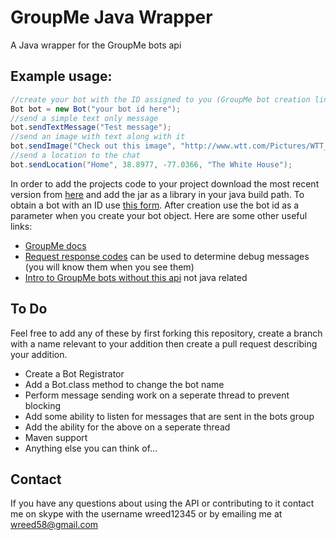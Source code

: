 GroupMe Java Wrapper
==
A Java wrapper for the GroupMe bots api


Example usage:
--
```java
//create your bot with the ID assigned to you (GroupMe bot creation link below)
Bot bot = new Bot("your bot id here");
//send a simple text only message
bot.sendTextMessage("Test message");
//send an image with text along with it
bot.sendImage("Check out this image", "http://www.wtt.com/Pictures/WTT_logo_color_Jan2010.gif");
//send a location to the chat
bot.sendLocation("Home", 38.8977, -77.0366, "The White House");
```
In order to add the projects code to your project download the most recent version from [here](https://github.com/wreed12345/GroupMe-Java-API/tree/master/builds) and add the jar as a library in your java build path. To obtain a bot with an ID use [this form](https://dev.groupme.com/bots/new). After creation use the bot id as a parameter when you create your bot object.
Here are some other useful links:
- [GroupMe docs](https://dev.groupme.com/docs/v3)
- [Request response codes](http://www.w3.org/Protocols/rfc2616/rfc2616-sec10.html) can be used to determine debug messages (you will know them when you see them)
- [Intro to GroupMe bots without this api](https://dev.groupme.com/tutorials/bots) not java related


To Do
--
Feel free to add any of these by first forking this repository, create a branch with a name relevant to your addition then create a pull request describing your addition.
- Create a Bot Registrator
- Add a Bot.class method to change the bot name
- Perform message sending work on a seperate thread to prevent blocking
- Add some ability to listen for messages that are sent in the bots group
- Add the ability for the above on a seperate thread
- Maven support
- Anything else you can think of...

Contact
--
If you have any questions about using the API or contributing to it contact me on skype with the username wreed12345 or by emailing me at wreed58@gmail.com
